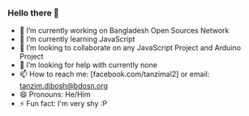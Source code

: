 ### Hello there 👋

- 🔭 I’m currently working on Bangladesh Open Sources Network
- 🌱 I’m currently learning JavaScript 
- 👯 I’m looking to collaborate on any JavaScript Project and Arduino Project
- 🤔 I’m looking for help with currently none
- 📫 How to reach me: [facebook.com/tanzimal2] or email: tanzim.dibosh@bdosn.org 
- 😄 Pronouns: He/Him
- ⚡ Fun fact: I'm very shy :P 

